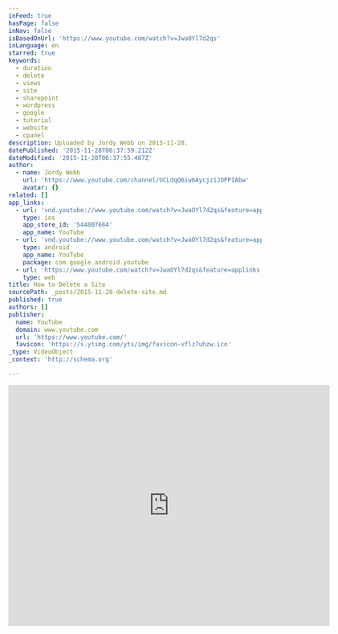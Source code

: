 ```yaml
---
inFeed: true
hasPage: false
inNav: false
isBasedOnUrl: 'https://www.youtube.com/watch?v=JwaOYl7d2qs'
inLanguage: en
starred: true
keywords:
  - duration
  - delete
  - views
  - site
  - sharepoint
  - wordpress
  - google
  - tutorial
  - website
  - cpanel
description: Uploaded by Jordy Webb on 2015-11-28.
datePublished: '2015-11-28T06:37:59.212Z'
dateModified: '2015-11-28T06:37:55.487Z'
author:
  - name: Jordy Webb
    url: 'https://www.youtube.com/channel/UCLdqQ6iw6Aycjz1JOPPIAbw'
    avatar: {}
related: []
app_links:
  - url: 'vnd.youtube://www.youtube.com/watch?v=JwaOYl7d2qs&feature=applinks'
    type: ios
    app_store_id: '544007664'
    app_name: YouTube
  - url: 'vnd.youtube://www.youtube.com/watch?v=JwaOYl7d2qs&feature=applinks'
    type: android
    app_name: YouTube
    package: com.google.android.youtube
  - url: 'https://www.youtube.com/watch?v=JwaOYl7d2qs&feature=applinks'
    type: web
title: How to Delete a Site
sourcePath: _posts/2015-11-28-delete-site.md
published: true
authors: []
publisher:
  name: YouTube
  domain: www.youtube.com
  url: 'https://www.youtube.com/'
  favicon: 'https://s.ytimg.com/yts/img/favicon-vflz7uhzw.ico'
_type: VideoObject
_context: 'http://schema.org'

---
```

<iframe src="https://cdn.embedly.com/widgets/media.html?src=https%3A%2F%2Fwww.youtube.com%2Fembed%2FJwaOYl7d2qs%3Ffeature%3Doembed&amp;url=https%3A%2F%2Fwww.youtube.com%2Fwatch%3Fv%3DJwaOYl7d2qs&amp;image=https%3A%2F%2Fi.ytimg.com%2Fvi%2FJwaOYl7d2qs%2Fhqdefault.jpg&amp;key=b7d04c9b404c499eba89ee7072e1c4f7&amp;type=text%2Fhtml&amp;schema=youtube" width="640" height="480" scrolling="no" frameborder="0" allowfullscreen="allowfullscreen" style=""></iframe>
